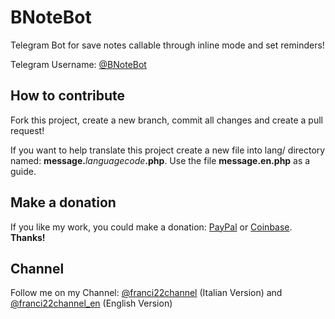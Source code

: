 # BNoteBot
Telegram Bot for save notes callable through inline mode and set reminders!

Telegram Username: [@BNoteBot](https://telegram.me/BNoteBot)

## How to contribute
Fork this project, create a new branch, commit all changes and create a pull request!

If you want to help translate this project create a new file into lang/ directory named: __message.__*languagecode*__.php__. Use the file __message.en.php__ as a guide.

## Make a donation
If you like my work, you could make a donation: [PayPal](https://PayPal.me/franci22/2) or [Coinbase](https://coinbase.com/franci22).
**Thanks!**

## Channel
Follow me on my Channel: [@franci22channel](https://telegram.me/franci22channel) (Italian Version) and [@franci22channel_en](https://telegram.me/franci22channel_en) (English Version)
